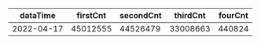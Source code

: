 |dataTime|firstCnt|secondCnt|thirdCnt|fourCnt|
|-|-|-|-|-|
|2022-04-17|45012555|44526479|33008663|440824|
